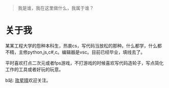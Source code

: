 > 我是谁，我在这里做什么，我属于谁？
# 关于我

某某工程大学的怨种本科生，热衷cs，写代码当放松的那种。什么都学，什么都不精，主修python,js,c#,c。编辑器是vsc。目前已经毕业，填线去了。

平时喜欢打点二次元或者fps游戏，不打游戏的时候喜欢写代码造轮子，写点简化工作的工具或者好玩的玩意。

b站: <a href="https://space.bilibili.com/195516167?spm_id_from=333.1007.0.0" target="_blank">玫星晴</a>欢迎关注。